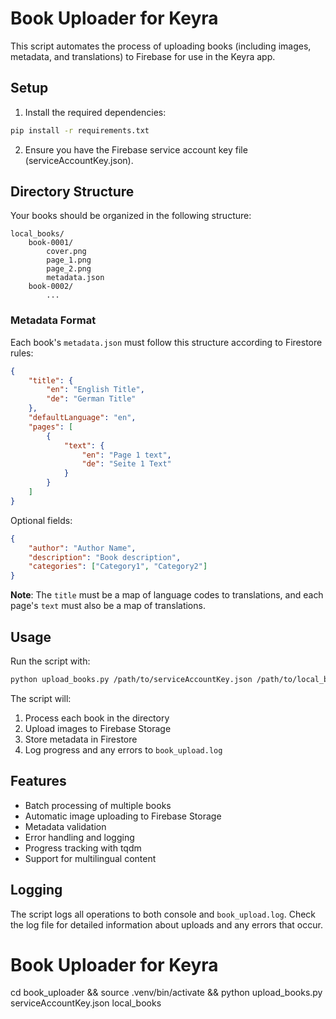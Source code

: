 # Book Uploader for Keyra

This script automates the process of uploading books (including images, metadata, and translations) to Firebase for use in the Keyra app.

## Setup

1. Install the required dependencies:
```bash
pip install -r requirements.txt
```

2. Ensure you have the Firebase service account key file (serviceAccountKey.json).

## Directory Structure

Your books should be organized in the following structure:
```
local_books/
    book-0001/
        cover.png
        page_1.png
        page_2.png
        metadata.json
    book-0002/
        ...
```

### Metadata Format

Each book's `metadata.json` must follow this structure according to Firestore rules:
```json
{
    "title": {
        "en": "English Title",
        "de": "German Title"
    },
    "defaultLanguage": "en",
    "pages": [
        {
            "text": {
                "en": "Page 1 text",
                "de": "Seite 1 Text"
            }
        }
    ]
}
```

Optional fields:
```json
{
    "author": "Author Name",
    "description": "Book description",
    "categories": ["Category1", "Category2"]
}
```

**Note**: The `title` must be a map of language codes to translations, and each page's `text` must also be a map of translations.

## Usage

Run the script with:
```bash
python upload_books.py /path/to/serviceAccountKey.json /path/to/local_books
```

The script will:
1. Process each book in the directory
2. Upload images to Firebase Storage
3. Store metadata in Firestore
4. Log progress and any errors to `book_upload.log`

## Features

- Batch processing of multiple books
- Automatic image uploading to Firebase Storage
- Metadata validation
- Error handling and logging
- Progress tracking with tqdm
- Support for multilingual content

## Logging

The script logs all operations to both console and `book_upload.log`. Check the log file for detailed information about uploads and any errors that occur.

# Book Uploader for Keyra

cd book_uploader && source .venv/bin/activate && python upload_books.py serviceAccountKey.json local_books